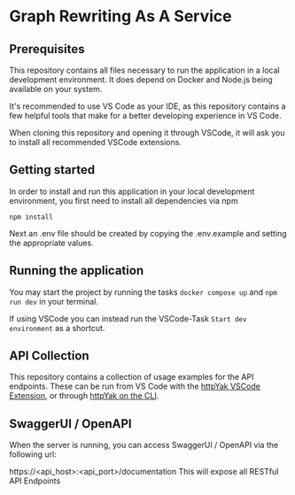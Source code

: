 # Graph Rewriting As A Service

## Prerequisites

This repository contains all files necessary to run the application in a local development environment.
It does depend on Docker and Node.js being available on your system.

It's recommended to use VS Code as your IDE, as this repository contains a few helpful tools that make for a better developing experience in VS Code.

When cloning this repository and opening it through VSCode, it will ask you to install all recommended VSCode extensions.

## Getting started

In order to install and run this application in your local development environment, you first need to install all dependencies via npm

    npm install

Next an .env file should be created by copying the .env.example and setting the appropriate values.

## Running the application

You may start the project by running the tasks `docker compose up` and `npm run dev` in your terminal.

If using VSCode you can instead run the VSCode-Task `Start dev environment` as a shortcut.

## API Collection

This repository contains a collection of usage examples for the API endpoints.
These can be run from VS Code with the [httpYak VSCode Extension](https://marketplace.visualstudio.com/items?itemName=anweber.vscode-httpyac), or through [httpYak on the CLI](https://httpyac.github.io/guide/installation_cli.html).

## SwaggerUI / OpenAPI

When the server is running, you can access SwaggerUI / OpenAPI via the following url:

https://<api_host>:<api_port>/documentation
This will expose all RESTful API Endpoints

